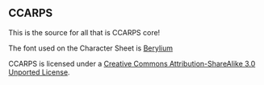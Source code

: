 ## CCARPS ##
This is the source for all that is CCARPS core!

The font used on the Character Sheet is [Berylium](http://www.fontsquirrel.com/fonts/Berylium)

CCARPS is licensed under a [Creative Commons Attribution-ShareAlike 3.0 Unported License](http://creativecommons.org/licenses/by-sa/3.0/deed.en_US). 
